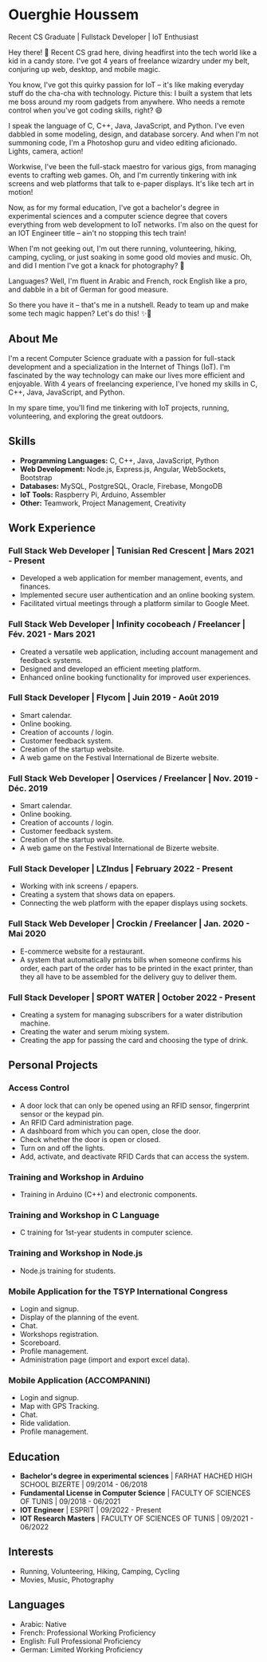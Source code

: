 <!--- - 👋 Hi, I’m @OuerghieHoussem1
- 👀 I’m interested in ...
- 🌱 I’m currently learning ...
- 💞️ I’m looking to collaborate on ...
- 📫 How to reach me ...
--->
<!---
OuerghieHoussem1/OuerghieHoussem1 is a ✨ special ✨ repository because its `README.md` (this file) appears on your GitHub profile.
You can click the Preview link to take a look at your changes.
--->

# Ouerghie Houssem

Recent CS Graduate | Fullstack Developer | IoT Enthusiast

Hey there! 👋 Recent CS grad here, diving headfirst into the tech world like a kid in a candy store. I've got 4 years of freelance wizardry under my belt, conjuring up web, desktop, and mobile magic.

You know, I've got this quirky passion for IoT – it's like making everyday stuff do the cha-cha with technology. Picture this: I built a system that lets me boss around my room gadgets from anywhere. Who needs a remote control when you've got coding skills, right? 😄

I speak the language of C, C++, Java, JavaScript, and Python. I've even dabbled in some modeling, design, and database sorcery. And when I'm not summoning code, I'm a Photoshop guru and video editing aficionado. Lights, camera, action!

Workwise, I've been the full-stack maestro for various gigs, from managing events to crafting web games. Oh, and I'm currently tinkering with ink screens and web platforms that talk to e-paper displays. It's like tech art in motion!

Now, as for my formal education, I've got a bachelor's degree in experimental sciences and a computer science degree that covers everything from web development to IoT networks. I'm also on the quest for an IOT Engineer title – ain't no stopping this tech train!

When I'm not geeking out, I'm out there running, volunteering, hiking, camping, cycling, or just soaking in some good old movies and music. Oh, and did I mention I've got a knack for photography? 📸

Languages? Well, I'm fluent in Arabic and French, rock English like a pro, and dabble in a bit of German for good measure.

So there you have it – that's me in a nutshell. Ready to team up and make some tech magic happen? Let's do this! ✨🚀

## About Me

I'm a recent Computer Science graduate with a passion for full-stack development and a specialization in the Internet of Things (IoT). I'm fascinated by the way technology can make our lives more efficient and enjoyable. With 4 years of freelancing experience, I've honed my skills in C, C++, Java, JavaScript, and Python.

In my spare time, you'll find me tinkering with IoT projects, running, volunteering, and exploring the great outdoors.

## Skills

- **Programming Languages:** C, C++, Java, JavaScript, Python
- **Web Development:** Node.js, Express.js, Angular, WebSockets, Bootstrap
- **Databases:** MySQL, PostgreSQL, Oracle, Firebase, MongoDB
- **IoT Tools:** Raspberry Pi, Arduino, Assembler
- **Other:** Teamwork, Project Management, Creativity

## Work Experience

### Full Stack Web Developer | Tunisian Red Crescent | Mars 2021 - Present
- Developed a web application for member management, events, and finances.
- Implemented secure user authentication and an online booking system.
- Facilitated virtual meetings through a platform similar to Google Meet.

### Full Stack Web Developer | Infinity cocobeach / Freelancer | Fév. 2021 - Mars 2021
- Created a versatile web application, including account management and feedback systems.
- Designed and developed an efficient meeting platform.
- Enhanced online booking functionality for improved user experiences.

### Full Stack Developer | Flycom | Juin 2019 - Août 2019
- Smart calendar.
- Online booking.
- Creation of accounts / login.
- Customer feedback system.
- Creation of the startup website.
- A web game on the Festival International de Bizerte website.

### Full Stack Web Developer | Oservices / Freelancer | Nov. 2019 - Déc. 2019
- Smart calendar.
- Online booking.
- Creation of accounts / login.
- Customer feedback system.
- Creation of the startup website.
- A web game on the Festival International de Bizerte website.

### Full Stack Developer | LZIndus | February 2022 - Present
- Working with ink screens / epapers.
- Creating a system that shows data on epapers.
- Connecting the web platform with the epaper displays using sockets.

### Full Stack Web Developer | Crockin / Freelancer | Jan. 2020 - Mai 2020
- E-commerce website for a restaurant.
- A system that automatically prints bills when someone confirms his order, each part of the order has to be printed in the exact printer, than they all have to be assembled for the delivery guy to deliver them.

### Full Stack Developer | SPORT WATER | October 2022 - Present
- Creating a system for managing subscribers for a water distribution machine.
- Creating the water and serum mixing system.
- Creating the app for passing the card and choosing the type of drink.

## Personal Projects

### Access Control
- A door lock that can only be opened using an RFID sensor, fingerprint sensor or the keypad pin.
- An RFID Card administration page.
- A dashboard from which you can open, close the door.
- Check whether the door is open or closed.
- Turn on and off the lights.
- Add, activate, and deactivate RFID Cards that can access the system.

### Training and Workshop in Arduino
- Training in Arduino (C++) and electronic components.

### Training and Workshop in C Language
- C training for 1st-year students in computer science.

### Training and Workshop in Node.js
- Node.js training for students.

### Mobile Application for the TSYP International Congress
- Login and signup.
- Display of the planning of the event.
- Chat.
- Workshops registration.
- Scoreboard.
- Profile management.
- Administration page (import and export excel data).

### Mobile Application (ACCOMPANINI)
- Login and signup.
- Map with GPS Tracking.
- Chat.
- Ride validation.
- Profile management.

## Education

- **Bachelor's degree in experimental sciences** | FARHAT HACHED HIGH SCHOOL BIZERTE | 09/2014 - 06/2018
- **Fundamental License in Computer Science** | FACULTY OF SCIENCES OF TUNIS | 09/2018 - 06/2021
- **IOT Engineer** | ESPRIT | 09/2022 - Present
- **IOT Research Masters** | FACULTY OF SCIENCES OF TUNIS | 09/2021 - 06/2022

## Interests

- Running, Volunteering, Hiking, Camping, Cycling
- Movies, Music, Photography

## Languages

- Arabic: Native
- French: Professional Working Proficiency
- English: Full Professional Proficiency
- German: Limited Working Proficiency
